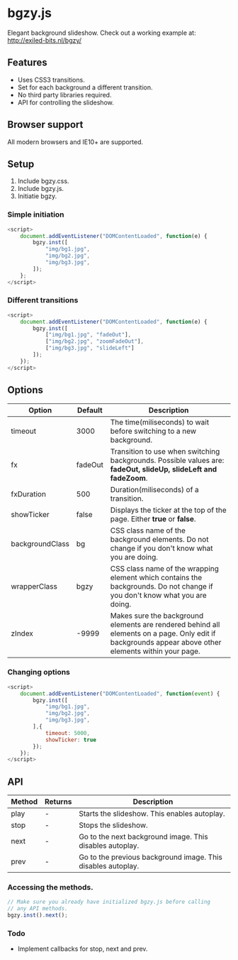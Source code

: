 # bgzy.js

Elegant background slideshow.
Check out a working example at: http://exiled-bits.nl/bgzy/

## Features

- Uses CSS3 transitions.
- Set for each background a different transition.
- No third party libraries required.
- API for controlling the slideshow.

## Browser support

All modern browsers and IE10+ are supported.

## Setup

1. Include bgzy.css.
2. Include bgzy.js.
3. Initiatie bgzy.

### Simple initiation
```javascript
<script>
	document.addEventListener("DOMContentLoaded", function(e) {
		bgzy.inst([
			"img/bg1.jpg",
			"img/bg2.jpg",
			"img/bg3.jpg",
		]);
	};
</script>
```

### Different transitions
```javascript
<script>
	document.addEventListener("DOMContentLoaded", function(e) {
		bgzy.inst([
			["img/bg1.jpg", "fadeOut"],
			["img/bg2.jpg", "zoomFadeOut"],
			["img/bg3.jpg", "slideLeft"]
		]);
	});
</script>
```
## Options
|Option|Default|Description|
|---|---|---|
|timeout|3000|The time(miliseconds) to wait before switching to a new background.|
|fx|fadeOut|Transition to use when switching backgrounds. Possible values are: **fadeOut, slideUp, slideLeft and fadeZoom**.|
|fxDuration|500|Duration(miliseconds) of a transition.|
|showTicker|false|Displays the ticker at the top of the page. Either **true** or **false**.|
|backgroundClass|bg|CSS class name of the background elements. Do not change if you don't know what you are doing.|
|wrapperClass|bgzy|CSS class name of the wrapping element which contains the backgrounds. Do not change if you don't know what you are doing.|
|zIndex|-9999|Makes sure the background elements are rendered behind all elements on a page. Only edit if backgrounds appear above other elements within your page.|

### Changing options ###
```javascript
<script>
	document.addEventListener("DOMContentLoaded", function(event) {
		bgzy.inst([
			"img/bg1.jpg",
			"img/bg2.jpg",
			"img/bg3.jpg",
		],{
			timeout: 5000,
			showTicker: true
		});
	});
</script>
```

## API
|Method|Returns|Description|
|---|---|---|
|play|-|Starts the slideshow. This enables autoplay.|
|stop|-|Stops the slideshow.|
|next|-|Go to the next background image. This disables autoplay.|
|prev|-|Go to the previous background image. This disables autoplay.|

### Accessing the methods. ###
```javascript
// Make sure you already have initialized bgzy.js before calling
// any API methods.
bgzy.inst().next();
```
### Todo
- Implement callbacks for stop, next and prev.
